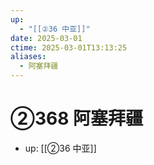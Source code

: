 ```yaml
---
up:
  - "[[②36 中亚]]"
date: 2025-03-01
ctime: 2025-03-01T13:13:25
aliases:
  - 阿塞拜疆
---
```


# ②368 阿塞拜疆

- up: [[②36 中亚]]
